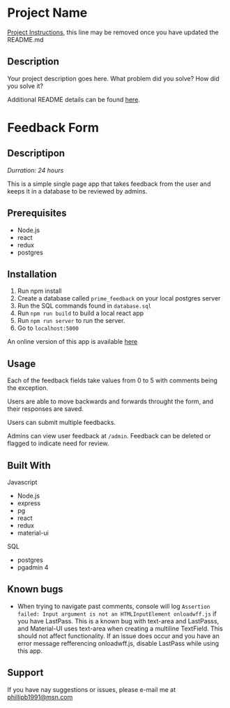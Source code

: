 # Project Name

[Project Instructions](./INSTRUCTIONS.md), this line may be removed once you have updated the README.md

## Description

Your project description goes here. What problem did you solve? How did you solve it?

Additional README details can be found [here](https://github.com/PrimeAcademy/github-finalization-assignment).


# Feedback Form

## Descriptipon
_Durration: 24 hours_

This is a simple single page app that takes feedback from the user and keeps it in a database to be reviewed by admins.

## Prerequisites

* Node.js
* react
* redux
* postgres

## Installation

1. Run npm install
2. Create a database called `prime_feedback` on your local postgres server
3. Run the SQL commands found in `database.sql`
3. Run `npm run build` to build a local react app
4. Run `npm run server` to run the server.
5. Go to `localhost:5000` 

An online version of this app is available [here](https://safe-cove-90277.herokuapp.com/)

## Usage

Each of the feedback fields take values from 0 to 5 with comments being the exception.

Users are able to move backwards and forwards throught the form, and their responses are saved.

Users can submit multiple feedbacks.

Admins can view user feedback at `/admin`.  Feedback can be deleted or flagged to indicate need for review.

## Built With

Javascript
* Node.js
* express
* pg
* react
* redux
* material-ui

SQL
* postgres
* pgadmin 4

## Known bugs
* When trying to navigate past comments, console will log `Assertion failed: Input
argument is not an HTMLInputElement onloadwff.js` if you have LastPass.  This is
a known bug with text-area and LastPasss, and Material-UI uses text-area when 
creating a multiline TextField.  This should not affect functionality.  If an issue
does occur and you have an error message refferencing onloadwff.js, disable LastPass
while using this app.

## Support

If you have nay suggestions or issues, please e-mail me at phillipb1991@msn.com